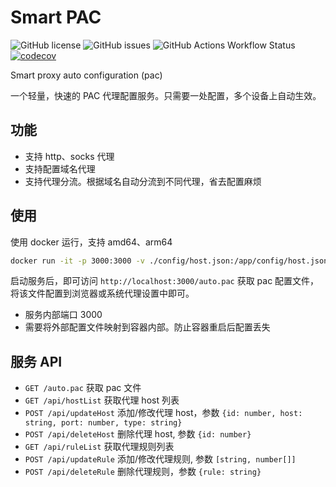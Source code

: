 # Smart PAC

![GitHub license](https://img.shields.io/github/license/haovei/smart-pac.svg)
![GitHub issues](https://img.shields.io/github/issues/haovei/smart-pac.svg)
![GitHub Actions Workflow Status](https://img.shields.io/github/actions/workflow/status/haovei/smart-pac/docker.yml)
[![codecov](https://codecov.io/gh/haovei/smart-pac/graph/badge.svg?token=HFWL5KK1E4)](https://codecov.io/gh/haovei/smart-pac)

Smart proxy auto configuration (pac)

一个轻量，快速的 PAC 代理配置服务。只需要一处配置，多个设备上自动生效。

## 功能

- 支持 http、socks 代理
- 支持配置域名代理
- 支持代理分流。根据域名自动分流到不同代理，省去配置麻烦

## 使用

使用 docker 运行，支持 amd64、arm64

```bash
docker run -it -p 3000:3000 -v ./config/host.json:/app/config/host.json qutea/smart-pac
```

启动服务后，即可访问 `http://localhost:3000/auto.pac` 获取 pac 配置文件，将该文件配置到浏览器或系统代理设置中即可。

- 服务内部端口 3000
- 需要将外部配置文件映射到容器内部。防止容器重启后配置丢失

## 服务 API

- `GET /auto.pac` 获取 pac 文件
- `GET /api/hostList` 获取代理 host 列表
- `POST /api/updateHost` 添加/修改代理 host，参数 `{id: number, host: string, port: number, type: string}`
- `POST /api/deleteHost` 删除代理 host, 参数 `{id: number}`
- `GET /api/ruleList` 获取代理规则列表
- `POST /api/updateRule` 添加/修改代理规则, 参数 `[string, number[]]`
- `POST /api/deleteRule` 删除代理规则，参数 `{rule: string}`
